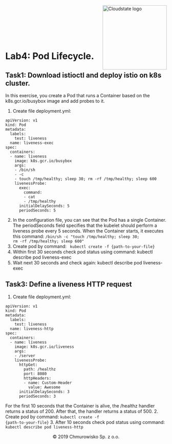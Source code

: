 
<img src="https://avatars1.githubusercontent.com/u/47143554?s=400&u=7c55eeec6479b4ff59df7cad452501a41635b0e4&v=4" alt="Cloudstate logo" width="200" align="right">
<br><br>
<br><br>
<br><br>

# Lab4: Pod Lifecycle.

## Task1: Download istioctl and deploy istio on k8s cluster.
 In this exercise, you create a Pod that runs a Container based on the k8s.gcr.io/busybox image and add probes to it.
1.	Create file deployment.yml:

```
apiVersion: v1
kind: Pod
metadata:
  labels:
    test: liveness
  name: liveness-exec
spec:
  containers:
  - name: liveness
    image: k8s.gcr.io/busybox
    args:
    - /bin/sh
    - -c
    - touch /tmp/healthy; sleep 30; rm -rf /tmp/healthy; sleep 600
    livenessProbe:
      exec:
        command:
        - cat
        - /tmp/healthy
      initialDelaySeconds: 5
      periodSeconds: 5
```
2.	In the configuration file, you can see that the Pod has a single Container. The periodSeconds field specifies that the kubelet should perform a liveness probe every 5 seconds. When the Container starts, it executes this command: 
<code>/bin/sh -c "touch /tmp/healthy; sleep 30; rm -rf /tmp/healthy; sleep 600"</code>
3.	Create pod by command: <code> kubectl create -f {path-to-your-file} </code>
4.	Within first 30 seconds check pod status using command: kubectl describe pod liveness-exec
5.	Wait next 30 seconds and check again: kubectl describe pod liveness-exec 


## Task3: Define a liveness HTTP request
1.	Create file deployment.yml:
```
apiVersion: v1
kind: Pod
metadata:
  labels:
    test: liveness
  name: liveness-http
spec:
  containers:
  - name: liveness
    image: k8s.gcr.io/liveness
    args:
    - /server
    livenessProbe:
      httpGet:
        path: /healthz
        port: 8080
        httpHeaders:
        - name: Custom-Header
          value: Awesome
      initialDelaySeconds: 3
      periodSeconds: 3
```
For the first 10 seconds that the Container is alive, the /healthz handler returns a status of 200. After that, the handler returns a status of 500.
2.	Create pod by command: <code>kubectl create -f {path-to-your-file}</code>
3.	After 10 seconds check pod status using command: <code>kubectl describe pod liveness-http</code>

<center><p>&copy; 2019 Chmurowisko Sp. z o.o.<p></center>


